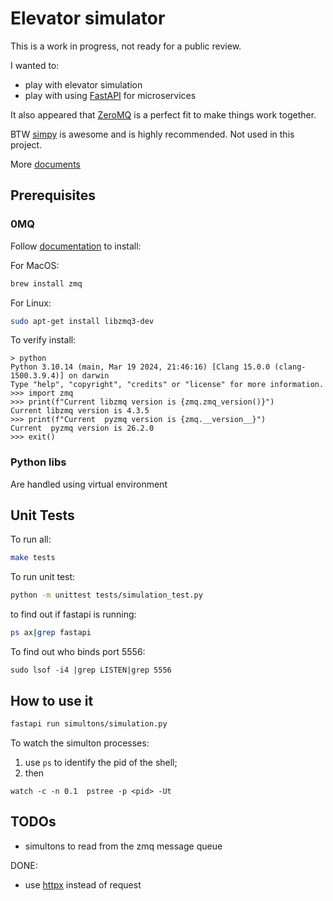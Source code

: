 # Elevator simulator

This is a work in progress, not ready for a public review.

I wanted to:

* play with elevator simulation
* play with using [FastAPI](https://fastapi.tiangolo.com/) for microservices

It also appeared that [ZeroMQ](https://zeromq.org/) is a perfect fit to make
things work together.

BTW [simpy](https://simpy.readthedocs.io/en/latest/) is awesome and is highly
recommended.  Not used in this project.


More [documents](./docs/)

## Prerequisites

### 0MQ

Follow [documentation](https://zeromq.org/download/) to install:

For MacOS:
```sh
brew install zmq
```

For Linux:
```sh
sudo apt-get install libzmq3-dev
```

To verify install:
```
> python
Python 3.10.14 (main, Mar 19 2024, 21:46:16) [Clang 15.0.0 (clang-1500.3.9.4)] on darwin
Type "help", "copyright", "credits" or "license" for more information.
>>> import zmq
>>> print(f"Current libzmq version is {zmq.zmq_version()}")
Current libzmq version is 4.3.5
>>> print(f"Current  pyzmq version is {zmq.__version__}")
Current  pyzmq version is 26.2.0
>>> exit()
```

### Python libs

Are handled using virtual environment

## Unit Tests

To run all:
```sh
make tests
```

To run unit test:
```sh
python -m unittest tests/simulation_test.py
```

to find out if fastapi is running:
```sh
ps ax|grep fastapi
```

To find out who binds port 5556:
```
sudo lsof -i4 |grep LISTEN|grep 5556
```

## How to use it

```sh
fastapi run simultons/simulation.py
```

To watch the simulton processes:

1. use `ps` to identify the pid of the shell;
2. then

```
watch -c -n 0.1  pstree -p <pid> -Ut
```

## TODOs

* simultons to read from the zmq message queue

DONE:

* use [httpx](https://www.python-httpx.org/advanced/clients/) instead of request
